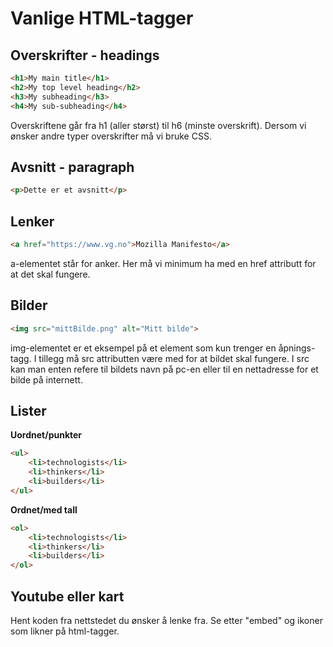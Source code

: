 # Vanlige HTML-tagger

## Overskrifter - headings

```HTML
<h1>My main title</h1>
<h2>My top level heading</h2>
<h3>My subheading</h3>
<h4>My sub-subheading</h4>
```
Overskriftene går fra h1 (aller størst) til h6 (minste overskrift). Dersom vi ønsker andre typer overskrifter må vi bruke CSS.

## Avsnitt - paragraph

```HTML
<p>Dette er et avsnitt</p>
```

## Lenker

```HTML
<a href="https://www.vg.no">Mozilla Manifesto</a>
```

a-elementet står for anker. Her må vi minimum ha med en href attributt for at det skal fungere.

## Bilder

```HTML
<img src="mittBilde.png" alt="Mitt bilde">
```

img-elementet er et eksempel på et element som kun trenger en åpnings-tagg. I tillegg må src attributten være med for at bildet skal fungere. I src kan man enten refere til bildets navn på pc-en eller til en nettadresse for et bilde på internett.

## Lister

**Uordnet/punkter**

```HTML
<ul>
    <li>technologists</li>
    <li>thinkers</li>
    <li>builders</li>
</ul>
```

**Ordnet/med tall**

```HTML
<ol>
    <li>technologists</li>
    <li>thinkers</li>
    <li>builders</li>
</ol>
```

## Youtube eller kart

Hent koden fra nettstedet du ønsker å lenke fra. Se etter "embed" og ikoner som likner på html-tagger.

